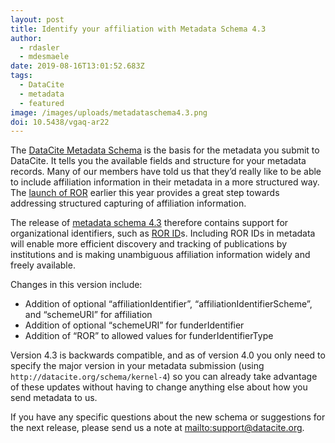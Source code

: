 ```yaml
---
layout: post
title: Identify your affiliation with Metadata Schema 4.3
author:
  - rdasler
  - mdesmaele
date: 2019-08-16T13:01:52.683Z
tags:
  - DataCite
  - metadata
  - featured
image: /images/uploads/metadataschema4.3.png
doi: 10.5438/vgaq-ar22
---
```

The [DataCite Metadata Schema](https://schema.datacite.org/) is the basis for the metadata you submit to DataCite. It tells you the available fields and structure for your metadata records. Many of our members have told us that they’d really like to be able to include affiliation information in their metadata in a more structured way. The [launch of ROR](https://doi.org/10.5438/cykz-fh60) earlier this year provides a great step towards addressing structured capturing of affiliation information. 

The release of [metadata schema 4.3](http://schema.datacite.org/meta/kernel-4.3/) therefore contains support for organizational identifiers, such as [ROR ID](https://ror.org/)s. Including ROR IDs in metadata will enable more efficient discovery and tracking of publications by institutions and is making unambiguous affiliation information widely and freely available.

Changes in this version include:

* Addition of optional “affiliationIdentifier”, “affiliationIdentifierScheme”, and “schemeURI” for affiliation
* Addition of optional “schemeURI” for funderIdentifier
* Addition of “ROR” to allowed values for funderIdentifierType

Version 4.3 is backwards compatible, and as of version 4.0 you only need to specify the major version in your metadata submission (using `http://datacite.org/schema/kernel-4`) so you can already take advantage of these updates without having to change anything else about how you send metadata to us.

If you have any specific questions about the new schema or suggestions for the next release, please send us a note at <mailto:support@datacite.org>.
